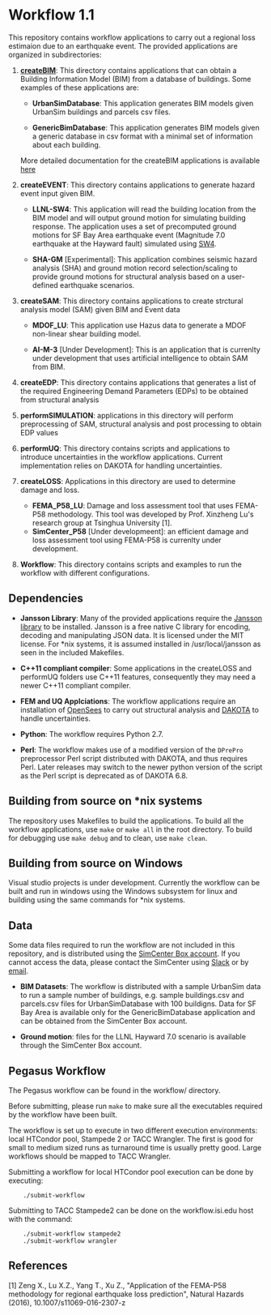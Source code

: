 # Workflow 1.1

This repository contains workflow applications to carry out a regional loss estimaion due to an earthquake event. The provided applications are organized in subdirectories:

1. **[createBIM](./createBIM/Readme.md)**: This directory contains applications that can obtain a Building Information Model (BIM) from a database of buildings. Some examples of these applications are:

   * **UrbanSimDatabase**: This application generates BIM models given UrbanSim buildings and parcels csv files.

   * **GenericBimDatabase**: This application generates BIM models given a generic database in csv format with a minimal set of information about each building.
   
   More detailed documentation for the createBIM applications is available [here](./createBIM/Readme.md)

2. **createEVENT**: This directory contains applications to generate hazard event input given BIM.

   * **LLNL-SW4**: This application will read the building location from the BIM model and will output ground motion for simulating building response. The application uses a set of precomputed ground motions for SF Bay Area earthquake event (Magnitude 7.0 earthquake at the Hayward fault) simulated using [SW4](https://geodynamics.org/cig/software/sw4/).

   * **SHA-GM** [Experimental]: This application combines seismic hazard analysis (SHA) and ground motion record selection/scaling to provide ground motions for structural analysis based on a user-defined earthquake scenarios.

3. **createSAM**:  This directory contains applications to create strctural analysis model (SAM) given BIM and Event data

   * **MDOF_LU**:  This application use Hazus data to generate a MDOF non-linear shear building model. 

   * **AI-M-3** [Under Development]: This is an application that is currenlty under development that uses artificial intelligence to obtain SAM from BIM.

4. **createEDP**: This directory contains applications that generates a list of the required Engineering Demand Parameters (EDPs) to be obtained from structural analysis

5. **performSIMULATION**: applications in this directory will perform preprocessing of SAM, structural analysis and post processing to obtain EDP values

6. **performUQ**: This directory contains scripts and applications to introduce uncertainties in the workflow applications. Current implementation relies on DAKOTA for handling uncertainties.

7. **createLOSS**:  Applications in this directory are used to determine damage and loss.
   * **FEMA_P58_LU**: Damage and loss assessment tool that uses FEMA-P58 methodology. This tool was developed by Prof. Xinzheng Lu's research group at Tsinghua University [1].
   * **SimCenter_P58** [Under developmeent]: an efficient damage and loss assessment tool using FEMA-P58 is currenlty under development.

8. **Workflow**: This directory contains scripts and examples to run the workflow with different configurations.

## Dependencies

* **Jansson Library**: Many of the provided applications require the [Jansson library](http://www.digip.org/jansson/) to be installed. Jansson is a free native C library for encoding, decoding and manipulating JSON data. It is licensed under the MIT license. For *nix systems, it is assumed installed in /usr/local/jansson as seen in the included Makefiles.

* **C++11 compliant compiler**: Some applications in the createLOSS and performUQ folders use C++11 features, consequently they may need a newer C++11 compliant compiler.

* **FEM and UQ Applciations**: The workflow applications require an installation of [OpenSees](http://opensees.berkeley.edu/) to carry out structural analysis and [DAKOTA](https://dakota.sandia.gov/) to handle uncertainties.

* **Python**: The workflow requires Python 2.7.

* **Perl**: The workflow makes use of a modified version of the `DPrePro` preprocessor Perl script distributed with DAKOTA, and thus requires Perl. Later releases may switch to the newer python version of the script as the Perl script is deprecated as of DAKOTA 6.8.

## Building from source on *nix systems
The repository uses Makefiles to build the applications.
To build all the workflow applications, use ```make``` or ```make all``` in the root directory. To build for debugging use ```make debug```  and to clean, use ```make clean```.

## Building from source on Windows
Visual studio projects is under development. Currently the workflow can be built and run in windows using the Windows subsystem for linux and building using the same commands for *nix systems.

## Data

Some data files required to run the workflow are not included in this repository, and is distributed using the [SimCenter Box account](https://berkeley.box.com/s/7es601ve766fprph88n67khfip7fqupd). If you cannot access the data, please contact the SimCenter using [Slack](https://designsafe-ci.slack.com/messages/C92HT3GG4) or by [email](nheri-simcenter@berkeley.edu).

* **BIM Datasets**: The workflow is distributed with a sample UrbanSim data to run a sample number of buildings, e.g. sample buildings.csv and parcels.csv files for UrbanSimDatabase with 100 buildigns. Data for SF Bay Area is available only for the GenericBimDatabase application and can be obtained from the SimCenter Box account.

* **Ground motion**: files for the LLNL Hayward 7.0 scenario is available through the SimCenter Box account.



## Pegasus Workflow

The Pegasus workflow can be found in the workflow/ directory. 

Before submitting, please run `make` to make sure all the executables
required by the workflow have been built.

The workflow is set up to execute in two different execution
environments: local HTCondor pool, Stampede 2 or TACC Wrangler. The first
is good for small to medium sized runs as turnaround time is usually
pretty good. Large workflows should be mapped to TACC Wrangler.

Submitting a workflow for local HTCondor pool execution can be done
by executing:

```shell
    ./submit-workflow
```

Submitting to TACC Stampede2 can be done on the workflow.isi.edu host with the command:

```shell
    ./submit-workflow stampede2
    ./submit-workflow wrangler
```

## References
[1] Zeng X., Lu X.Z., Yang T., Xu Z., "Application of the FEMA-P58 methodology for regional earthquake loss prediction", Natural Hazards (2016), 10.1007/s11069-016-2307-z